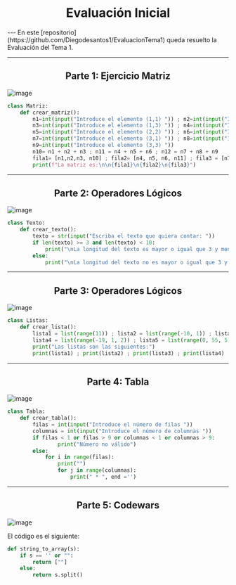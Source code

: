 <h1 align="center">Evaluación Inicial</h1>
---
En este [repositorio](https://github.com/Diegodesantos1/EvaluacionTema1) queda resuelto la Evaluación del Tema 1.

***

<h2 align="center">Parte 1: Ejercicio Matriz</h2>

![image](https://user-images.githubusercontent.com/91721855/191992796-92567c2f-7bae-4828-ac96-0f55bed6078e.png)

```python
class Matriz:
    def crear_matriz():
        n1=int(input("Introduce el elemento (1,1) ")) ; n2=int(input("Introduce el elemento (1,2) "))
        n3=int(input("Introduce el elemento (1,3) ")) ; n4=int(input("Introduce el elemento (2,1) "))
        n5=int(input("Introduce el elemento (2,2) ")) ; n6=int(input("Introduce el elemento (2,3) "))
        n7=int(input("Introduce el elemento (3,1) ")) ; n8=int(input("Introduce el elemento (3,2) "))
        n9=int(input("Introduce el elemento (3,3) "))
        n10= n1 + n2 + n3 ; n11 = n4 + n5 + n6 ; n12 = n7 + n8 + n9
        fila1= [n1,n2,n3, n10] ; fila2= [n4, n5, n6, n11] ; fila3 = [n7,n8,n9, n11]
        print(f"La matriz es:\n\n{fila1}\n{fila2}\n{fila3}")
```

***

<h2 align="center">Parte 2: Operadores Lógicos</h2>

![image](https://user-images.githubusercontent.com/91721855/191992872-24bdd5cc-6ed3-4203-9df4-0b97acea084c.png)

```python
class Texto:
    def crear_texto():
        texto = str(input("Escriba el texto que quiera contar: "))
        if len(texto) >= 3 and len(texto) < 10:
            print("\nLa longitud del texto es mayor o igual que 3 y menor que 10 \nTRUE")
        else:
            print("\nLa longitud del texto no es mayor o igual que 3 y menor que 10\nFALSE")
```

***

<h2 align="center">Parte 3: Operadores Lógicos</h2>

![image](https://user-images.githubusercontent.com/91721855/191992975-e36897d3-832c-494c-bc08-4994f59170ad.png)

```python
class Listas:
    def crear_lista():
        lista1 = list(range(11)) ; lista2 = list(range(-10, 1)) ; lista3 = list(range(0, 22, 2))
        lista4 = list(range(-19, 1, 2)) ; lista5 = list(range(0, 55, 5))
        print("Las listas son las siguientes:")
        print(lista1) ; print(lista2) ; print(lista3) ; print(lista4) ; print(lista5)
```

***

<h2 align="center">Parte 4: Tabla</h2>

![image](https://user-images.githubusercontent.com/91721855/191993039-82306d20-a321-4a81-a4e2-6c671c0cab93.png)

```python
class Tabla:
    def crear_tabla():
        filas = int(input("Introduce el número de filas "))
        columnas = int(input("Introduce el número de columnas "))
        if filas < 1 or filas > 9 or columnas < 1 or columnas > 9:
                print("Número no válido")
        else:
            for i in range(filas):
                print("")
                for j in range(columnas):
                    print(" * ", end ='')
```

***

<h2 align="center">Parte 5: Codewars</h2>

![image](https://user-images.githubusercontent.com/91721855/191952640-9c135519-1de9-4974-ab6a-c4cad2295c76.png)

El código es el siguiente:
```python
def string_to_array(s):
    if s == '' or "":
        return [""]
    else:
        return s.split()
```
